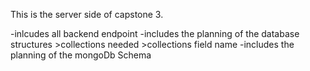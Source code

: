 This is the server side of capstone 3.

-inlcudes all backend endpoint
-includes the planning of the database structures
	>collections needed
	>collections field name
-includes the planning of the mongoDb Schema